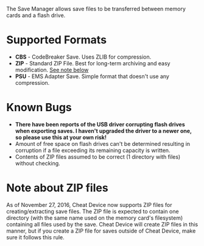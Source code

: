 The Save Manager allows save files to be transferred between memory cards and a flash drive.

# Supported Formats
* **CBS** - CodeBreaker Save. Uses ZLIB for compression.
* **ZIP** - Standard ZIP File. Best for long-term archiving and easy modification. [See note below](#note-about-zip-files)
* **PSU** - EMS Adapter Save. Simple format that doesn't use any compression.

# Known Bugs
* **There have been reports of the USB driver corrupting flash drives when exporting saves. I haven't upgraded the driver to a newer one, so please use this at your own risk!**
* Amount of free space on flash drives can't be determined resulting in corruption if a file exceeding its remaining capacity is written.
* Contents of ZIP files assumed to be correct (1 directory with files) without checking.

# Note about ZIP files
As of November 27, 2016, Cheat Device now supports ZIP files for creating/extracting save files. The ZIP file is expected to contain one directory (with the same name used on the memory card's filesystem) containing all files used by the save. Cheat Device will create ZIP files in this manner, but if you create a ZIP file for saves outside of Cheat Device, make sure it follows this rule.